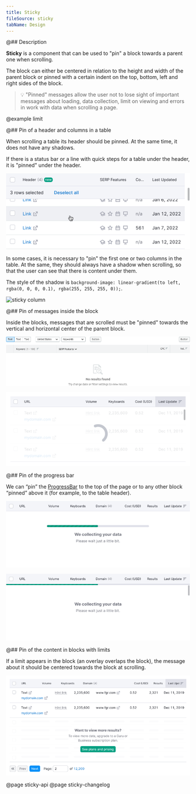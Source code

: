 ```yaml
---
title: Sticky
fileSource: sticky
tabName: Design
---
```


@## Description

**Sticky** is a component that can be used to "pin" a block towards a parent one when scrolling.

The block can either be centered in relation to the height and width of the parent block or pinned with a certain indent on the top, bottom, left and right sides of the block.

> 💡 "Pinned" messages allow the user not to lose sight of important messages about loading, data collection, limit on viewing and errors in work with data when scrolling a page.

@example limit

@## Pin of a header and columns in a table

When scrolling a table its header should be pinned. At the same time, it does not have any shadows.

If there is a status bar or a line with quick steps for a table under the header, it is "pinned" under the header.

![sticky header](static/sticky-row.png)

In some cases, it is necessary to "pin" the first one or two columns in the table. At the same, they should always have a shadow when scrolling, so that the user can see that there is content under them.

The style of the shadow is `background-image: linear-gradient(to left, rgba(0, 0, 0, 0.1), rgba(255, 255, 255, 0));`.

![sticky column](static/sticky-header.png)

@## Pin of messages inside the block

Inside the blocks, messages that are scrolled must be "pinned" towards the vertical and horizontal center of the parent block.

![sticky message](static/nothing-found-sticky.png)

![sticky spin block](static/sticky-loading-1.png)

@## Pin of the progress bar

We can “pin” the [ProgressBar](/components/progress-bar/) to the top of the page or to any other block “pinned” above it (for example, to the table header).

![sticky progress message](static/sticky-1.png)

![sticky progressbar](static/sticky-2.png)

@## Pin of the content in blocks with limits

If a limit appears in the block (an overlay overlaps the block), the message about it should be centered towards the block at scrolling.

![sticky limit message](static/table-limit-pro.png)

@page sticky-api
@page sticky-changelog
